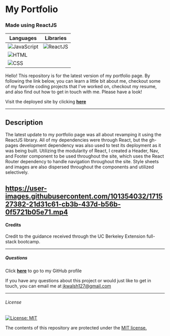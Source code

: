 # My Portfolio 
### Made using ReactJS

| Languages  | Libraries |
| ---------  | --------- |
| ![JavaScript](https://img.shields.io/badge/javascript-%23323330.svg?style=for-the-badge&logo=javascript&logoColor=%23F7DF1E) | ![ReactJS](https://img.shields.io/badge/React-20232A?style=for-the-badge&logo=react&logoColor=61DAFB) |
| ![HTML](https://img.shields.io/badge/HTML-239120?style=for-the-badge&logo=html5&logoColor=white) |  |
| ![CSS](https://img.shields.io/badge/CSS3-1572B6?style=for-the-badge&logo=css3&logoColor=white)   |  |

Hello! This repository is for the latest version of my portfolio page. By following the link below, you can learn a little bit about me, checkout some of my favorite coding projects that I've worked on, checkout my resume, and also find out how to get in touch with me. Please have a look!

 Visit the deployed site by clicking <a href="https://jkwalsh127.github.io/react-portfolio/#aboutme" target="_blank">**here**<a> 

---
## Description
The latest update to my portfolio page was all about revamping it using the ReactJS library. All of my dependencies were through React, but the gh-pages development dependency was also used to test its deployment as it was being built. Utilizing the modularity of React, I created a Header, Nav, and Footer component to be used throughout the site, which uses the React Router dependency to handle navigation throughout the site. Style sheets and images are also dispersed throughout the components and utilized selectively.
 
https://user-images.githubusercontent.com/101354032/171527382-21d31c61-cb3b-437d-b56b-0f5721b05e71.mp4
---
#### Credits
Credit to the guidance received through the UC Berkeley Extension full-stack bootcamp. 

---
##### Questions
Click <a href="https://github.com/jkwalsh127" target="_blank">**here**<a> to go to my GitHub profile

If you have any questions about this project or would just like to get in touch, you can email me at <a href="mailto:jkwalsh127@gmail.com" target="_blank">jkwalsh127@gmail.com</a>
  
---
###### License
[![License: MIT](https://img.shields.io/badge/License-MIT-yellow.svg)](https://opensource.org/licenses/MIT)

The contents of this repository are protected under the <a href="https://opensource.org/licenses/MIT">MIT license.</a>
